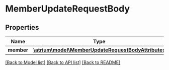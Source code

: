 # MemberUpdateRequestBody

## Properties
Name | Type | Description | Notes
------------ | ------------- | ------------- | -------------
**member** | [**\atrium\model\MemberUpdateRequestBodyAttributes**](MemberUpdateRequestBodyAttributes.md) |  | [optional] 

[[Back to Model list]](../README.md#documentation-for-models) [[Back to API list]](../README.md#documentation-for-api-endpoints) [[Back to README]](../README.md)


